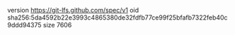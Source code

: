 version https://git-lfs.github.com/spec/v1
oid sha256:5da4592b22e3993c4865380de32fdfb77ce99f25bfafb7322feb40c9ddd94375
size 7606
